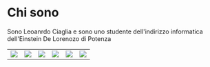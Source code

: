 <h1>Chi sono</h1>
<p>Sono Leoanrdo Ciaglia e sono uno studente dell'indirizzo informatica dell'Einstein De Lorenozo di Potenza</p>

<table>
  <tr>
    <td><img src="https://www.distortionbyte.com/images/it/informatica/linguaggi/linguaggio-c/c-programming.svg"/></td>
    <td><img src="https://upload.wikimedia.org/wikipedia/commons/thumb/1/18/ISO_C%2B%2B_Logo.svg/160px-ISO_C%2B%2B_Logo.svg.png"/></td>
    <td><img src="https://upload.wikimedia.org/wikipedia/commons/thumb/1/18/ISO_C%2B%2B_Logo.svg/160px-ISO_C%2B%2B_Logo.svg.png"/></td>
    <td><img src="https://www.aktsrl.com/wp-content/uploads/2022/05/img-articolo-java-1080x675.jpg"/></td>
    <td><img src="https://upload.wikimedia.org/wikipedia/commons/thumb/6/61/HTML5_logo_and_wordmark.svg/800px-HTML5_logo_and_wordmark.svg.png"/></td>
    <td><img src="https://upload.wikimedia.org/wikipedia/commons/thumb/b/b2/Bootstrap_logo.svg/800px-Bootstrap_logo.svg.png"/></td>
  </tr>
</table>
